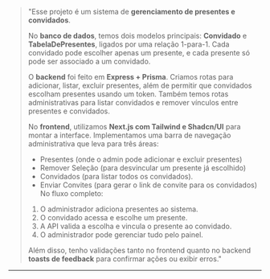 > "Esse projeto é um sistema de **gerenciamento de presentes e convidados**.  
> 
> No **banco de dados**, temos dois modelos principais: **Convidado** e **TabelaDePresentes**, ligados por uma relação 1-para-1. Cada convidado pode escolher apenas um presente, e cada presente só pode ser associado a um convidado.  
> 
> O **backend** foi feito em **Express + Prisma**. Criamos rotas para adicionar, listar, excluir presentes, além de permitir que convidados escolham presentes usando um token. Também temos rotas administrativas para listar convidados e remover vínculos entre presentes e convidados.  
> 
> No **frontend**, utilizamos **Next.js com Tailwind e Shadcn/UI** para montar a interface. Implementamos uma barra de navegação administrativa que leva para três áreas:  
> - Presentes (onde o admin pode adicionar e excluir presentes)  
> - Remover Seleção (para desvincular um presente já escolhido)  
> - Convidados (para listar todos os convidados).  
> - Enviar Convites (para gerar o link de convite para os convidados)
> No fluxo completo:  
> 1. O administrador adiciona presentes ao sistema.  
> 2. O convidado acessa e escolhe um presente.  
> 3. A API valida a escolha e vincula o presente ao convidado.  
> 4. O administrador pode gerenciar tudo pelo painel.  
> 
> Além disso, tenho validações tanto no frontend quanto no backend **toasts de feedback** para confirmar ações ou exibir erros."  

---
